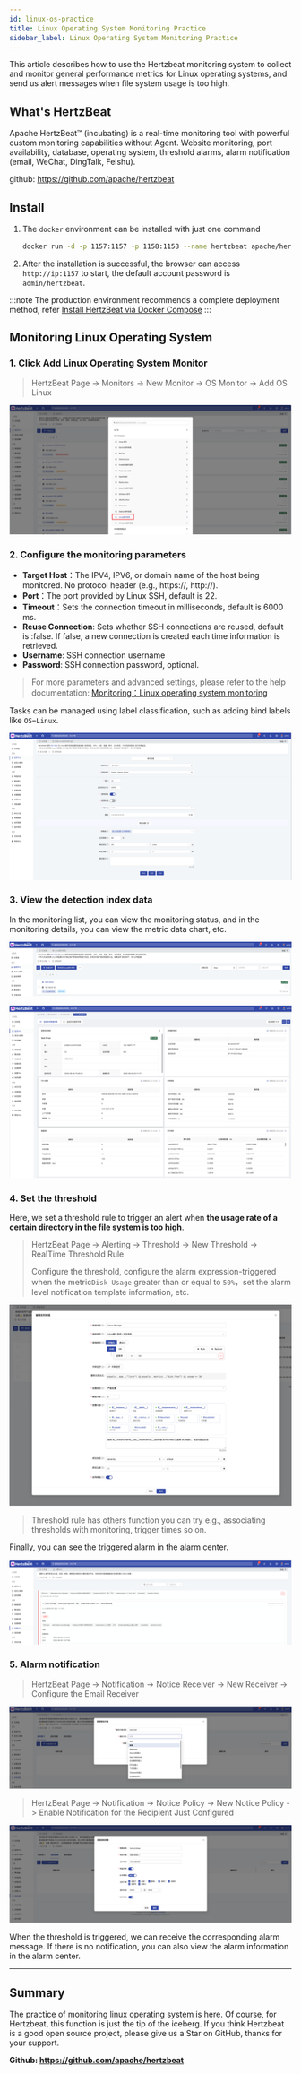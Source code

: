 ```yaml
---
id: linux-os-practice
title: Linux Operating System Monitoring Practice
sidebar_label: Linux Operating System Monitoring Practice
---
```


This article describes how to use the Hertzbeat monitoring system to collect and monitor general performance metrics for Linux operating systems, and send us alert messages when file system usage is too high.

## What's HertzBeat

Apache HertzBeat™ (incubating) is a real-time monitoring tool with powerful custom monitoring capabilities without Agent. Website monitoring,  port availability, database, operating system, threshold alarms, alarm notification (email, WeChat, DingTalk, Feishu).

github: <https://github.com/apache/hertzbeat>

## Install

1. The `docker` environment can be installed with just one command

   ```bash
   docker run -d -p 1157:1157 -p 1158:1158 --name hertzbeat apache/hertzbeat
   ```

2. After the installation is successful, the browser can access `http://ip:1157` to start, the default account password is `admin/hertzbeat`.

:::note
The production environment recommends a complete deployment method, refer [Install HertzBeat via Docker Compose](https://hertzbeat.apache.org/docs/start/docker-compose-deploy)
:::

## Monitoring Linux Operating System

### 1. Click Add Linux Operating System Monitor

> HertzBeat Page -> Monitors -> New Monitor -> OS Monitor -> Add OS Linux

![HertzBeat](/img/docs/start/linux-os-practice-1.png)

### 2. Configure the monitoring parameters

- **Target Host**：The IPV4, IPV6, or domain name of the host being monitored. No protocol header (e.g., https://, http://).
- **Port**：The port provided by Linux SSH, default is 22.
- **Timeout**：Sets the connection timeout in milliseconds, default is 6000 ms.
- **Reuse Connection**: Sets whether SSH connections are reused, default is :false. If false, a new connection is created each time information is retrieved.
- **Username**: SSH connection username
- **Password**: SSH connection password, optional.

> For more parameters and advanced settings, please refer to the help documentation: [Monitoring：Linux operating system monitoring](https://hertzbeat.apache.org/docs/help/linux)

Tasks can be managed using label classification, such as adding bind labels like `OS=Linux`.

![HertzBeat](/img/docs/start/linux-os-practice-2.png)

### 3. View the detection index data

In the monitoring list, you can view the monitoring status, and in the monitoring details, you can view the metric data chart, etc.

![HertzBeat](/img/docs/start/linux-os-practice-3.png)

![HertzBeat](/img/docs/start/linux-os-practice-4.png)

### 4. Set the threshold

Here, we set a threshold rule to trigger an alert when **the usage rate of a certain directory in the file system is too high**.

> HertzBeat Page -> Alerting -> Threshold -> New Threshold -> RealTime Threshold Rule
>
> Configure the threshold, configure the alarm expression-triggered when the metric`Disk Usage` greater than or equal to `50%`，set the alarm level notification template information, etc.

![HertzBeat](/img/docs/start/linux-os-practice-5.png)

> Threshold rule has others function you can try e.g., associating thresholds with monitoring, trigger times so on.

Finally, you can see the triggered alarm in the alarm center.

![HertzBeat](/img/docs/start/linux-os-practice-6.png)

### 5. Alarm notification

> HertzBeat Page -> Notification -> Notice Receiver -> New Receiver -> Configure the Email Receiver

![HertzBeat](/img/docs/start/linux-os-practice-7.png)

> HertzBeat Page -> Notification -> Notice Policy -> New Notice Policy -> Enable Notification for the Recipient Just Configured

![HertzBeat](/img/docs/start/linux-os-practice-8.png)

When the threshold is triggered, we can receive the corresponding alarm message. If there is no notification, you can also view the alarm information in the alarm center.

----  

## Summary

The practice of monitoring linux operating system is here. Of course, for Hertzbeat, this function is just the tip of the iceberg. If you think Hertzbeat is a good open source project, please give us a Star on GitHub, thanks for your support.

**Github: <https://github.com/apache/hertzbeat>**
